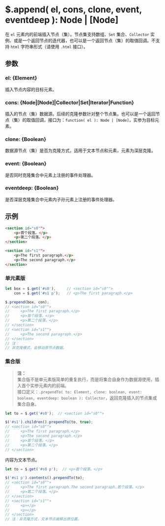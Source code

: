 # $.append( el, cons, clone, event, eventdeep ): Node | [Node]

在 `el` 元素内的前端插入节点（集）。节点集支持数组、`Set` 集合、`Collector` 实例、或是一个返回节点的迭代器，也可以是一个返回节点（集）的取值回调。不支持 `html` 字符串形式（请使用 `.html` 接口）。


## 参数

### el: {Element}

插入节点内容的目标元素。


### cons: {Node|[Node]|Collector|Set|Iterator|Function}

插入的节点（集）数据源。后续的克隆参数针对整个节点集。也可以是一个返回节点（集）的取值回调，接口为：`function( el ): Node | [Node]`，实参为目标元素。


### clone: {Boolean}

数据源节点（集）是否为克隆方式，适用于文本节点和元素，元素为深层克隆。


### event: {Boolean}

是否同时克隆集合中元素上注册的事件处理器。


### eventdeep: {Boolean}

是否深层克隆集合中元素内子孙元素上注册的事件处理器。


## 示例

```html
<section id="s0"">
    <p>首个段落。</p>
    <p>第二个段落。</p>
</section>

<section id="s1"">
    <p>The first paragraph.</p>
    <p>The second paragraph.</p>
</section>
```


### 单元素版

```js
let box = $.get('#s0'),     // <section id="s0"">
    con = $.get('#s1 p');   // <p>The first paragraph.</p>

$.prepend(box, con);
// <section id="s0"">
//     <p>The first paragraph.</p>
//     <p>首个段落。</p>
//     <p>第二个段落。</p>
// </section>
// <section id="s1"">
//     <p>The second paragraph.</p>
// </section>
// 注：
// 非克隆模式，会移动原节点数据。
```


### 集合版

> **注：**<br>
> 集合版不是单元素版简单的重复执行，而是将集合自身作为数据源使用，插入首个实参元素内的前端。<br>
> 接口定义：`.prependTo( to: Element, clone: boolean, event: boolean, eventdeep: boolean ): Collector`，返回克隆插入的节点集或集合自身。<br>

```js
let to = $.get('#s0');  // <section id="s0"">

$('#s1').children().prependTo(to, true);
// <section id="s0"">
//     <p>The first paragraph.</p>
//     <p>The second paragraph.</p>
//     <p>首个段落。</p>
//     <p>第二个段落。</p>
// </section>
```

内容为文本节点。

```js
let to = $.get('#s0 p');  // <p>首个段落。</p>

$('#s1 p').contents().prependTo(to);
// <section id="s0"">
//     <p>The first paragraph.The second paragraph.首个段落。</p>
//     <p>第二个段落。</p>
// </section>
// <section id="s1"">
//     <p></p>
//     <p></p>
// </section>
// 注：非克隆方式，文本节点被移出原位置。
```

